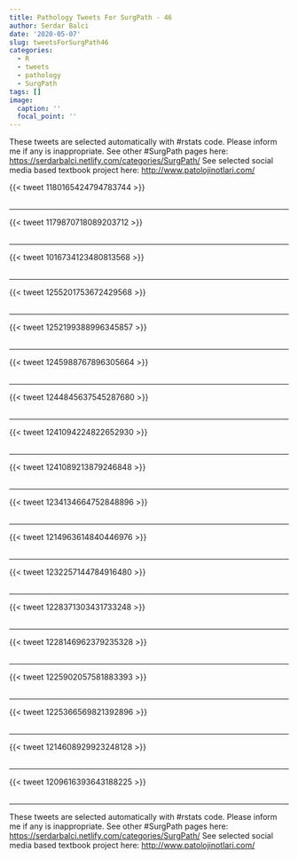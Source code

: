 ```yaml
---
title: Pathology Tweets For SurgPath - 46
author: Serdar Balci
date: '2020-05-07'
slug: tweetsForSurgPath46
categories:
  - R
  - tweets
  - pathology
  - SurgPath
tags: []
image:
  caption: ''
  focal_point: ''
---
```



These tweets are selected automatically with #rstats code. Please inform me if any is inappropriate.
See other #SurgPath pages here: https://serdarbalci.netlify.com/categories/SurgPath/ 
See selected social media based textbook project here: http://www.patolojinotlari.com/

{{< tweet 1180165424794783744 >}}
<br>
<br>
<hr>
{{< tweet 1179870718089203712 >}}
<br>
<br>
<hr>
{{< tweet 1016734123480813568 >}}
<br>
<br>
<hr>
{{< tweet 1255201753672429568 >}}
<br>
<br>
<hr>
{{< tweet 1252199388996345857 >}}
<br>
<br>
<hr>
{{< tweet 1245988767896305664 >}}
<br>
<br>
<hr>
{{< tweet 1244845637545287680 >}}
<br>
<br>
<hr>
{{< tweet 1241094224822652930 >}}
<br>
<br>
<hr>
{{< tweet 1241089213879246848 >}}
<br>
<br>
<hr>
{{< tweet 1234134664752848896 >}}
<br>
<br>
<hr>
{{< tweet 1214963614840446976 >}}
<br>
<br>
<hr>
{{< tweet 1232257144784916480 >}}
<br>
<br>
<hr>
{{< tweet 1228371303431733248 >}}
<br>
<br>
<hr>
{{< tweet 1228146962379235328 >}}
<br>
<br>
<hr>
{{< tweet 1225902057581883393 >}}
<br>
<br>
<hr>
{{< tweet 1225366569821392896 >}}
<br>
<br>
<hr>
{{< tweet 1214608929923248128 >}}
<br>
<br>
<hr>
{{< tweet 1209616393643188225 >}}
<br>
<br>
<hr>


These tweets are selected automatically with #rstats code. Please inform me if any is inappropriate.
See other #SurgPath pages here: https://serdarbalci.netlify.com/categories/SurgPath/ 
See selected social media based textbook project here: http://www.patolojinotlari.com/
